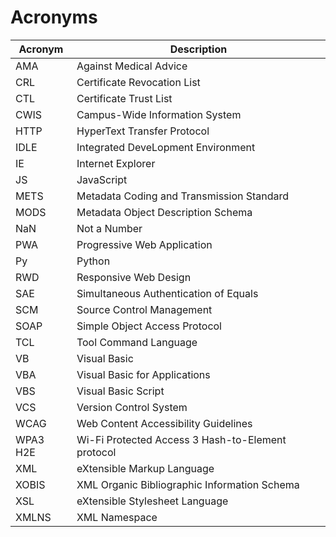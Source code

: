 # Acronyms 

| Acronym | Description | 
| ---- | ---- | 
|AMA| Against Medical Advice |
|CRL|Certificate Revocation List|
|CTL|Certificate Trust List|
|CWIS|Campus-Wide Information System|
|HTTP|HyperText Transfer Protocol|  
|IDLE| Integrated DeveLopment Environment |  
|IE| Internet Explorer |  
|JS| JavaScript |  
|METS|Metadata Coding and Transmission Standard|
|MODS|Metadata Object Description Schema|
|NaN| Not a Number |  
|PWA|Progressive Web Application|
|Py| Python |  
|RWD|Responsive Web Design|
|SAE|Simultaneous Authentication of Equals|
|SCM|Source Control Management|  
|SOAP|Simple Object Access Protocol|
|TCL|Tool Command Language|  
|VB| Visual Basic |  
|VBA| Visual Basic for Applications |  
|VBS| Visual Basic Script |  
|VCS|Version Control System|
|WCAG|Web Content Accessibility Guidelines|
|WPA3 H2E|Wi-Fi Protected Access 3 Hash-to-Element protocol|
|XML|eXtensible Markup Language|
|XOBIS|XML Organic Bibliographic Information Schema|
|XSL|eXtensible Stylesheet Language|
|XMLNS|XML Namespace|


